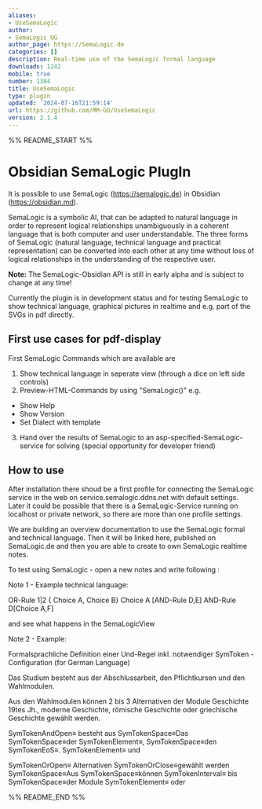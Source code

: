 ```yaml
---
aliases:
- UseSemaLogic
author:
- SemaLogic UG
author_page: https://SemaLogic.de
categories: []
description: Real-time use of the SemaLogic formal language
downloads: 1242
mobile: true
number: 1384
title: UseSemaLogic
type: plugin
updated: '2024-07-16T21:59:14'
url: https://github.com/MM-GO/UseSemaLogic
version: 2.1.4
---
```


%% README_START %%

# Obsidian SemaLogic PlugIn

It is possible to use SemaLogic (<https://semalogic.de>) in Obsidian (<https://obsidian.md>).

SemaLogic is a symbolic AI, that can be adapted to natural language in order to represent logical relationships unambiguously in a coherent language that is both computer and user understandable. The three forms of SemaLogic (natural language, technical language and practical representation) can be converted into each other at any time without loss of logical relationships in the understanding of the respective user.

**Note:** The SemaLogic-Obsidian API is still in early alpha and is subject to change at any time!

Currently the plugin is in development status and for testing SemaLogic to show technical language, graphical pictures in realtime and e.g. part of the SVGs in pdf directly.

## First use cases for pdf-display

First SemaLogic Commands which are available are

1. Show technical language in seperate view (through a dice on left side controls)
2. Preview-HTML-Commands by using "SemaLogic()" e.g.

- Show Help
- Show Version
- Set Dialect with template

3. Hand over the results of SemaLogic to an asp-specified-SemaLogic-service for solving (special opportunity for developer friend)

## How to use

After installation there shoud be a first profile for connecting the SemaLogic service in the web on service.semalogic.ddns.net with default settings. Later it could be possible that there is a SemaLogic-Service running on localhost or private network, so there are more than one profile settings.

We are building an overview documentation to use the SemaLogic formal and technical language. Then it will be linked here, published on SemaLogic.de and then you are able to create to own SemaLogic realtime notes.

To test using SemaLogic - open a new notes and write following :

Note 1 - Example technical language:

OR-Rule 1|2 { Choice A, Choice B}
Choice A [AND-Rule D,E]
AND-Rule D[Choice A,F]

and see what happens in the SemaLogicView

Note 2 - Example:

Formalsprachliche Definition einer Und-Regel inkl. notwendiger SymToken - Configuration (for German Language)

Das Studium besteht aus der Abschlussarbeit, den Pflichtkursen und den Wahlmodulen.

Aus den Wahlmodulen können 2 bis 3 Alternativen der Module Geschichte 19tes Jh., moderne Geschichte, römische Geschichte oder griechische Geschichte gewählt werden.

SymTokenAndOpen≡ besteht aus
SymTokenSpace≡Das
SymTokenSpace≡der
SymTokenElement≡,
SymTokenSpace≡den
SymTokenEoS≡.
SymTokenElement≡ und

SymTokenOrOpen≡ Alternativen
SymTokenOrClose≡gewählt werden
SymTokenSpace≡Aus
SymTokenSpace≡können
SymTokenInterval≡ bis
SymTokenSpace≡der Module
SymTokenElement≡ oder


%% README_END %%